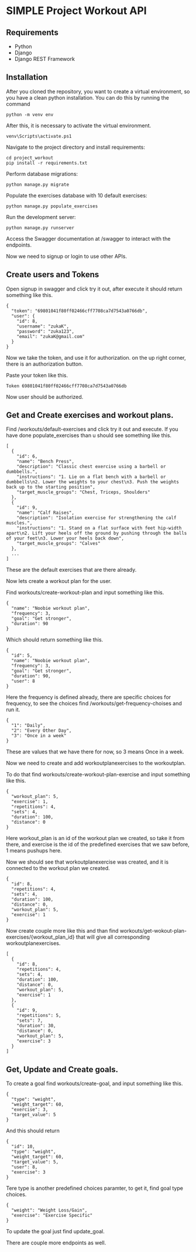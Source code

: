 # SIMPLE Project Workout API

## Requirements

- Python
- Django
- Django REST Framework

## Installation

After you cloned the repository, you want to create a virtual environment, so you have a clean python installation.
You can do this by running the command

```
python -m venv env
```

After this, it is necessary to activate the virtual environment.

```
venv\Scripts\activate.ps1
```

Navigate to the project directory and install requirements:

```
cd project_workout
pip install -r requirements.txt
```

Perform database migrations:

```
python manage.py migrate
```

Populate the exercises database with 10 default exercises:

```
python manage.py populate_exercises
```

Run the development server:

```
python manage.py runserver
```

Access the Swagger documentation at /swagger to interact with the endpoints.

Now we need to signup or login to use other APIs.

## Create users and Tokens

Open signup in swagger and click try it out, after execute it should return something like this.

```
{
  "token": "69801041f80ff02466cff7708ca7d7543a0766db",
  "user": {
    "id": 8,
    "username": "zukaK",
    "password": "zuka123",
    "email": "zukaK@gmail.com"
  }
}
```

Now we take the token, and use it for authorization. on the up right corner, there is an authorization button.

Paste your token like this.

```
Token 69801041f80ff02466cff7708ca7d7543a0766db
```

Now user should be authorized.

## Get and Create exercises and workout plans.

Find /workouts/default-exercises and click try it out and execute.
If you have done populate_exercises than u should see something like this.

```
[
  {
    "id": 6,
    "name": "Bench Press",
    "description": "Classic chest exercise using a barbell or dumbbells.",
    "instructions": "1. Lie on a flat bench with a barbell or dumbbells\n2. Lower the weights to your chest\n3. Push the weights back up to the starting position",
    "target_muscle_groups": "Chest, Triceps, Shoulders"
  },
  {
    "id": 9,
    "name": "Calf Raises",
    "description": "Isolation exercise for strengthening the calf muscles.",
    "instructions": "1. Stand on a flat surface with feet hip-width apart\n2. Lift your heels off the ground by pushing through the balls of your feet\n3. Lower your heels back down",
    "target_muscle_groups": "Calves"
  },
  ...
]
```

These are the default exercises that are there already.

Now lets create a workout plan for the user.

Find workouts/create-workout-plan and input something like this.

```
{
  "name": "Noobie workout plan",
  "frequency": 3,
  "goal": "Get stronger",
  "duration": 90
}
```

Which should return something like this.

```
{
  "id": 5,
  "name": "Noobie workout plan",
  "frequency": 3,
  "goal": "Get stronger",
  "duration": 90,
  "user": 8
}
```

Here the frequency is defined already, there are specific choices for frequency, to see the choices find /workouts/get-frequency-choises
and run it.

```
{
  "1": "Daily",
  "2": "Every Other Day",
  "3": "Once in a week"
}
```

These are values that we have there for now, so 3 means Once in a week.

Now we need to create and add workoutplanexercises to the workoutplan.

To do that find workouts/create-workout-plan-exercise and input something like this.

```
{
  "workout_plan": 5,
  "exercise": 1,
  "repetitions": 4,
  "sets": 4,
  "duration": 100,
  "distance": 0
}
```

Here workout_plan is an id of the workout plan we created, so take it from there, and exercise is the id of the predefined exercises
that we saw before, 1 means pushups here.

Now we should see that workoutplanexercise was created, and it is connected to the workout plan we created.

```
{
  "id": 8,
  "repetitions": 4,
  "sets": 4,
  "duration": 100,
  "distance": 0,
  "workout_plan": 5,
  "exercise": 1
}
```

Now create couple more like this and than find workouts/get-wokout-plan-exercises/{workout_plan_id} that will give all corresponding workoutplanexercises.

```
[
  {
    "id": 8,
    "repetitions": 4,
    "sets": 4,
    "duration": 100,
    "distance": 0,
    "workout_plan": 5,
    "exercise": 1
  },
  {
    "id": 9,
    "repetitions": 5,
    "sets": 7,
    "duration": 30,
    "distance": 0,
    "workout_plan": 5,
    "exercise": 3
  }
]
```

## Get, Update and Create goals.

To create a goal find workouts/create-goal, and input something like this.

```
{
  "type": "weight",
  "weight_target": 60,
  "exercise": 3,
  "target_value": 5
}
```

And this should return

```
{
  "id": 10,
  "type": "weight",
  "weight_target": 60,
  "target_value": 5,
  "user": 8,
  "exercise": 3
}
```

Tere type is another predefined choices paramter, to get it, find goal type choices.

```
{
  "weight": "Weight Loss/Gain",
  "exercise": "Exercise Specific"
}
```

To update the goal just find update_goal.

There are couple more endpoints as well.
